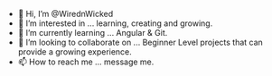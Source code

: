 - 👋 Hi, I’m @WirednWicked
- 👀 I’m interested in ... learning, creating and growing.
- 🌱 I’m currently learning ... Angular & Git.
- 💞️ I’m looking to collaborate on ... Beginner Level projects that can provide a growing experience.
- 📫 How to reach me ... message me.

<!---
WirednWicked/WirednWicked is a ✨ special ✨ repository because its `README.md` (this file) appears on your GitHub profile.
You can click the Preview link to take a look at your changes.
--->
